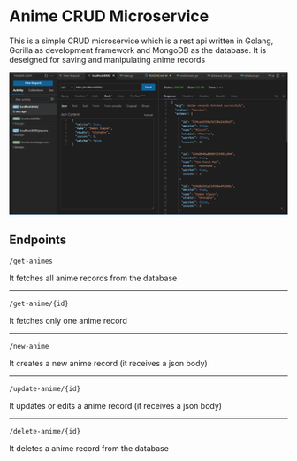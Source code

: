 # Anime CRUD Microservice

This is a simple CRUD microservice which is a rest api written in Golang, Gorilla as development framework and MongoDB as the database. It is deseigned for saving and manipulating anime records

![Real File](https://raw.githubusercontent.com/Debetome/Anime-CRUD-microservice/master/assets/records.png)

## Endpoints


```Bash
/get-animes           
```
It fetches all anime records from the database

---

```Bash
/get-anime/{id}      
```
It fetches only one anime record

---

```Bash
/new-anime
```
It creates a new anime record (it receives a json body)

---

```Bash
/update-anime/{id}
```
It updates or edits a anime record (it receives a json body)

---

```Bash
/delete-anime/{id}
```
It deletes a anime record from the database